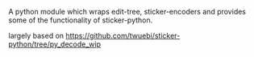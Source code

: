 A python module which wraps edit-tree, sticker-encoders and provides some of the functionality of sticker-python.

largely based on https://github.com/twuebi/sticker-python/tree/py_decode_wip